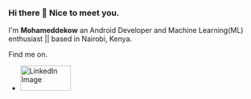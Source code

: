### Hi there 👋 Nice to meet you.


I'm **Mohameddekow** an Android Developer and Machine Learning(ML) enthusiast || based in Nairobi, Kenya.

Find me on.
* <img src = "https://user-images.githubusercontent.com/61431856/117947153-98424900-b318-11eb-9633-a30b8b2b8ef3.jpeg" alt = " LinkedIn Image" height = "50px" width ="100px"/>

